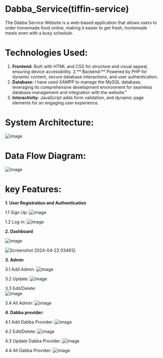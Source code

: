 # Dabba_Service(tiffin-service)

The Dabba Service Website is a web-based application that allows users to order homemade food online, making it easier to get fresh, homemade meals even with a busy schedule.

# Technologies Used:
1. **Frontend:** Built with HTML and CSS for structure and visual appeal, ensuring device accessibility.
2.** Backend:** Powered by PHP for dynamic content, secure database interactions, and user authentication.
3. **Database:** I have used XAMPP to manage the MySQL database, leveraging its comprehensive development environment for seamless database management and integration with the website."
3. **Interactivity:** JavaScript adds form validation, and dynamic page elements for an engaging user experience.

# System Architecture:
![image](https://github.com/user-attachments/assets/fb03ca46-6b45-4c56-8ee0-3a4e3c88b14b)

# Data Flow Diagram:
![image](https://github.com/user-attachments/assets/887beb76-b2cd-4548-a7bd-cd12df1f5325)

# key Features:
**1. User Registration and Authentication**

  1.1 Sign Up:
  ![image](https://github.com/user-attachments/assets/5ac8bbdf-78b1-46e6-86e4-1522335f6640)

  1.2 Log in:
  ![image](https://github.com/user-attachments/assets/d5a6cc33-97a5-4665-b170-c5f0897fe1f3)

**2. Dashboard**

  ![image](https://github.com/user-attachments/assets/dc04125b-407e-44af-9d09-6ed280328ad1)

  ![Screenshot 2024-04-22 034612](https://github.com/user-attachments/assets/f3616f54-c8a5-4933-9522-e8f0b805e78b)

**3. Admin**
  
  3.1 Add Admin:
   ![image](https://github.com/user-attachments/assets/96d86016-396e-4afa-a37a-ebb276b0f73f)

  3.2 Update: 
  ![image](https://github.com/user-attachments/assets/c771fb84-c728-4237-88d1-65e9f631672e)

  3.3 Edit/Delete:  
  ![image](https://github.com/user-attachments/assets/5444ba14-79c1-40f8-bb95-cb4da6db5ccb)

  3.4 All Admin:
  ![image](https://github.com/user-attachments/assets/816918db-7e07-4b51-bb2b-430c0906f747)

**4. Dabba provider:**

  4.1 Add Dabba Provider:
  ![image](https://github.com/user-attachments/assets/90d79935-7bb6-4793-92c3-c25d06e3d7d3)

  4.2 Edit/Delete: 
  ![image](https://github.com/user-attachments/assets/c450ebb3-e4d5-46db-9dbb-ac5f70c43229)


  4.3 Update Dabba Provider: 
  ![image](https://github.com/user-attachments/assets/d3f9e891-f94c-4648-a95f-b0ee7d3b8237)

  4.4 All Dabba Provider:
  ![image](https://github.com/user-attachments/assets/e2afd98a-69ee-49d2-abe6-71f0b0285d53)

